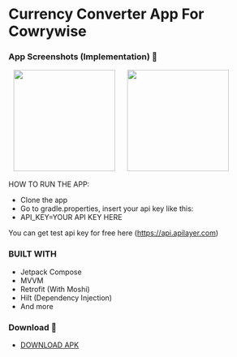 # Currency Converter App For Cowrywise 

### App Screenshots (Implementation) 🌈

<p>
    <img src="https://github.com/user-attachments/assets/568759d7-9e32-4776-aee5-648b8ce220e7" width="200px" hspace="10"/>
    <img src="https://github.com/user-attachments/assets/3b82e36e-bd92-487e-919f-f17472dc41f8" width="200px" hspace="10"/>
</p>

HOW TO RUN THE APP:
* Clone the app
* Go to gradle.properties, insert your api key like this:
* API_KEY=YOUR API KEY HERE

You can get test api key for free here  (https://api.apilayer.com)


### BUILT WITH
* Jetpack Compose
* MVVM
* Retrofit (With Moshi)
* Hilt (Dependency Injection)
* And more


### Download 📱

- [DOWNLOAD APK](https://github.com/ibrajix/CurrencyConverterCompose/releases/download/v1.0/app-debug.apk)
